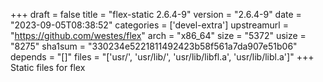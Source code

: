 +++
draft = false
title = "flex-static 2.6.4-9"
version = "2.6.4-9"
date = "2023-09-05T08:38:52"
categories = ['devel-extra']
upstreamurl = "https://github.com/westes/flex"
arch = "x86_64"
size = "5372"
usize = "8275"
sha1sum = "330234e5221811492423b58f561a7da907e51b06"
depends = "[]"
files = "['usr/', 'usr/lib/', 'usr/lib/libfl.a', 'usr/lib/libl.a']"
+++
Static files for flex
